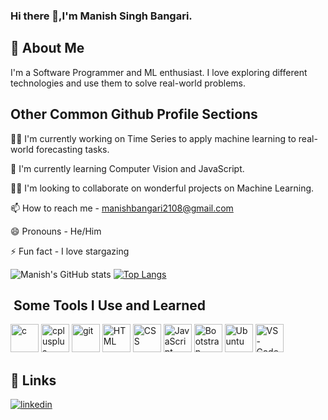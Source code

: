 ### Hi there 👋,I'm Manish Singh Bangari.

## 🚀 About Me
I'm a Software Programmer and ML enthusiast.
I love exploring different technologies and use them to solve real-world problems.


## Other Common Github Profile Sections
👩‍💻 I'm currently working on Time Series to apply machine learning to real-world forecasting tasks. 

🧠 I'm currently learning Computer Vision and JavaScript.

👯‍♀️ I'm looking to collaborate on wonderful projects on Machine Learning.

📫 How to reach me - manishbangari2108@gmail.com

😄 Pronouns - He/Him

⚡️ Fun fact - I love stargazing


![Manish's GitHub stats](https://github-readme-stats.vercel.app/api?username=ManishBangari&show_icons=true&theme=flag-india)
[![Top Langs](https://github-readme-stats.vercel.app/api/top-langs/?username=ManishBangari&layout=compact)](https://github.com/ManishBangari/)

<h2> &nbsp;Some Tools I Use and Learned</h2>
<p align="justify">
  
  <img src="https://cdn.jsdelivr.net/gh/devicons/devicon/icons/c/c-original.svg" alt="c" width="45" height="45"/>
  
  <img src="https://cdn.jsdelivr.net/gh/devicons/devicon/icons/cplusplus/cplusplus-original.svg" alt="cplusplus" width="45" height="45"/>
          
  <img src="https://cdn.jsdelivr.net/gh/devicons/devicon/icons/git/git-original.svg" alt="git" width="45" height="45"/>
  
  <img src="https://cdn.jsdelivr.net/gh/devicons/devicon/icons/html5/html5-original.svg" alt="HTML" width="45" height="45"/>
    
  <img src="https://cdn.jsdelivr.net/gh/devicons/devicon/icons/css3/css3-original.svg" alt="CSS" width="45" height="45"/>
          
  <img src="https://cdn.jsdelivr.net/gh/devicons/devicon/icons/javascript/javascript-original.svg" alt="JavaScript" width="45" height="45"/>
  
  <img src="https://cdn.jsdelivr.net/gh/devicons/devicon/icons/bootstrap/bootstrap-original.svg" alt="Bootstrap" width="45" height="45"/>
          
  <img src="https://cdn.jsdelivr.net/gh/devicons/devicon/icons/ubuntu/ubuntu-plain.svg" alt="Ubuntu" width="45" height="45"/>
          
  <img src="https://cdn.jsdelivr.net/gh/devicons/devicon/icons/vscode/vscode-original.svg" alt="VS-Code" width="45" height="45"/>
           
</p>

## 🔗 Links
[![linkedin](https://img.shields.io/badge/linkedin-0A66C2?style=for-the-badge&logo=linkedin&logoColor=white)](https://www.linkedin.com/in/manish-singh-bangari-716622208/) 
